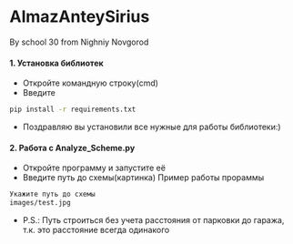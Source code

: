 # AlmazAnteySirius
By school 30 from Nighniy Novgorod 

#### 1. Установка библиотек
* Откройте командную строку(cmd)
* Введите
```sh
pip install -r requirements.txt
```
* Поздравляю вы установили все нужные для работы библиотеки:)

#### 2. Работа с Analyze_Scheme.py 
* Откройте программу и запустите её  
* Введите путь до схемы(картинка)
Пример работы прораммы
```sh
Укажите путь до схемы
images/test.jpg
```
* P.S.: Путь строиться без учета расстояния от парковки до гаража, т.к. это расстояние всегда одинакого
